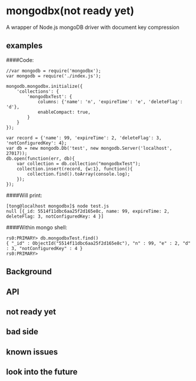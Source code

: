 # mongodbx(not ready yet)
A wrapper of Node.js mongoDB driver with document key compression

## examples
####Code:
```
//var mongodb = require('mongodbx');
var mongodb = require('./index.js');

mongodb.mongodbx.initialize({
    'collections': {
        'mongodbxTest': {
            columns: {'name': 'n', 'expireTime': 'e', 'deleteFlag': 'd'},
            enableCompact: true,
        }
    }
});

var record = {'name': 99, 'expireTime': 2, 'deleteFlag': 3, 'notConfiguredKey': 4};
var db = new mongodb.Db('test', new mongodb.Server('localhost', 27017));
db.open(function(err, db){
    var collection = db.collection("mongodbxTest");
    collection.insert(record, {w:1}, function(){
        collection.find().toArray(console.log);
    });
});
```

####Will print:
```
[tong@localhost mongodbx]$ node test.js
null [{_id: 5514f11dbc6aa25f2d165e8c, name: 99, expireTime: 2, deleteFlag: 3, notConfiguredKey: 4 }]
```

####Within mongo shell:
```
rs0:PRIMARY> db.mongodbxTest.find()
{ "_id" : ObjectId("5514f11dbc6aa25f2d165e8c"), "n" : 99, "e" : 2, "d" : 3, "notConfiguredKey" : 4 }
rs0:PRIMARY>
```

## Background

## API

## not ready yet

## bad side

## known issues

## look into the future
